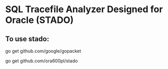 # SQL Tracefile Analyzer Designed for Oracle (STADO)

## To use stado:

go get github.com/google/gopacket

go get github.com/ora600pl/stado
